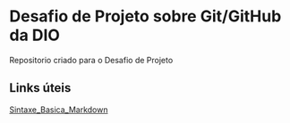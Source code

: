 # Desafio de Projeto sobre Git/GitHub da DIO
Repositorio criado para o Desafio de Projeto

## Links úteis
[Sintaxe_Basica_Markdown](https://www.markdownguide.org/)
